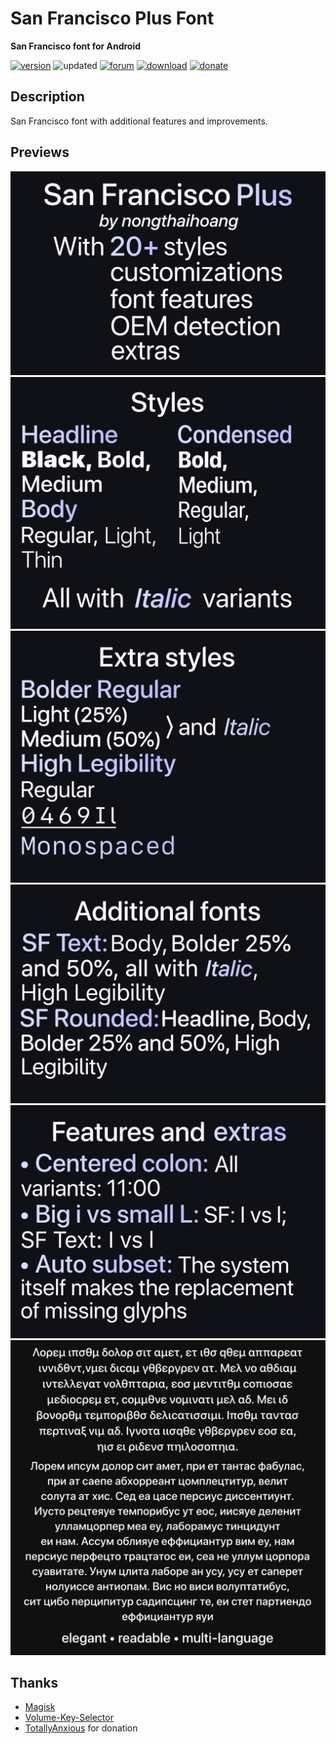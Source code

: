 # San Francisco Plus Font
**San Francisco font for Android**

[![version](https://img.shields.io/badge/Version-4.5-brightgreen.svg)](https://github.com/nongthaihoang/san_francisco_plus_font/releases/tag/v4.5) 
![updated](https://img.shields.io/badge/Updated-Sep_27,_2020-green.svg) 
[![forum](https://img.shields.io/badge/Forum-XDA-orange.svg)](https://forum.xda-developers.com/apps/magisk/font-headline-fonts-nongthaihoang-t3886349) 
[![download](https://img.shields.io/badge/Download-↓-yellow.svg)](https://github.com/nongthaihoang/san_francisco_plus_font/releases)
[![donate](https://img.shields.io/badge/Donate-Paypal-blue.svg)](https://paypal.me/nongthaihoang)
 
## Description
San Francisco font with additional features and improvements.

## Previews
![img](https://raw.githubusercontent.com/nongthaihoang/gs_images/master/sfp/1.jpg)
![img](https://raw.githubusercontent.com/nongthaihoang/gs_images/master/sfp/2.jpg)
![img](https://raw.githubusercontent.com/nongthaihoang/gs_images/master/sfp/3.jpg)
![img](https://raw.githubusercontent.com/nongthaihoang/gs_images/master/sfp/4.jpg)
![img](https://raw.githubusercontent.com/nongthaihoang/gs_images/master/sfp/5.jpg)
![img](https://raw.githubusercontent.com/nongthaihoang/gs_images/master/sfp/6.jpg)

## Thanks
- [Magisk](https://github.com/topjohnwu/Magisk)
- [Volume-Key-Selector](https://github.com/Zackptg5/MMT-Extended-Addons/tree/master/Volume-Key-Selector)
- [TotallyAnxious](https://forum.xda-developers.com/member.php?u=5377398) for donation
